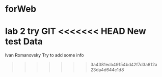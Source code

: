 # forWeb
lab 2 try GIT
<<<<<<< HEAD
New test Data
=======
Ivan Romanovsky 
Try to add some info
>>>>>>> 3a4381ecb49154bd42f7d3a812a23da4d644c1d8
